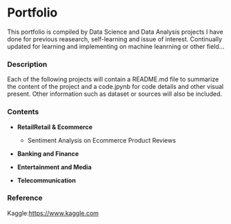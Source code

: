 # Portfolio
This portfolio is compiled by Data Science and Data Analysis projects I have done for previous reasearch, self-learning and issue of interest. 
Continually updated for learning and implementing on machine leanrning or other field...

### Description
Each of the following projects will contain a README.md file to summarize the content of the project and a code.jpynb for code details and other visual present. Other information such as dataset or sources will also be included.

### Contents
- **RetailRetail & Ecommerce**
  - Sentiment Analysis on Ecommerce Product Reviews

- **Banking and Finance**

- **Entertainment and Media**

- **Telecommunication**

### Reference 
Kaggle:https://www.kaggle.com

